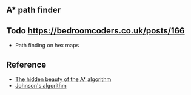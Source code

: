 ## A* path finder

## Todo https://bedroomcoders.co.uk/posts/166
- Path finding on hex maps

## Reference

- [The hidden beauty of the A* algorithm](https://www.youtube.com/watch?v=A60q6dcoCjw)
- [Johnson's algorithm](https://en.wikipedia.org/wiki/Johnson%27s_algorithm)